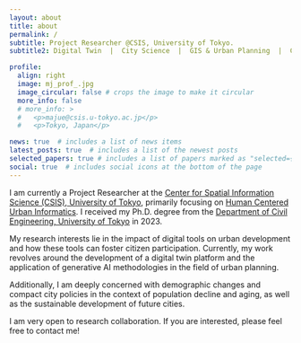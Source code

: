 ```yaml
---
layout: about
title: about
permalink: /
subtitle: Project Researcher @CSIS, University of Tokyo.
subtitle2: Digital Twin  |  City Science  |  GIS & Urban Planning  |  Civil Engineering 

profile:
  align: right
  image: mj_prof_.jpg
  image_circular: false # crops the image to make it circular
  more_info: false
  # more_info: >
  #   <p>majue@csis.u-tokyo.ac.jp</p>
  #   <p>Tokyo, Japan</p>

news: true  # includes a list of news items
latest_posts: true  # includes a list of the newest posts
selected_papers: true # includes a list of papers marked as "selected={true}"
social: true  # includes social icons at the bottom of the page
---
```

<!-- <p>Digital Twin | City Science  |  GIS & Urban Planning  |  Civil Engineering </p> -->

I am currently a Project Researcher at the [Center for Spatial Information Science (CSIS), University of Tokyo](https://www.csis.u-tokyo.ac.jp/), primarily focusing on [Human Centered Urban Informatics](https://sekilab.iis.u-tokyo.ac.jp/). I received my Ph.D. degree from the [Department of Civil Engineering, University of Tokyo](http://www.civil.t.u-tokyo.ac.jp/) in 2023. 

My research interests lie in the impact of digital tools on urban development and how these tools can foster citizen participation. Currently, my work revolves around the development of a digital twin platform and the application of generative AI methodologies in the field of urban planning. 

Additionally, I am deeply concerned with demographic changes and compact city policies in the context of population decline and aging, as well as the sustainable development of future cities.

I am very open to research collaboration. If you are interested, please feel free to contact me!

<!-- Write your biography here. Tell the world about yourself. Link to your favorite [subreddit](http://reddit.com). You can put a picture in, too. The code is already in, just name your picture `prof_pic.jpg` and put it in the `img/` folder.

Put your address / P.O. box / other info right below your picture. You can also disable any of these elements by editing `profile` property of the YAML header of your `_pages/about.md`. Edit `_bibliography/papers.bib` and Jekyll will render your [publications page](/al-folio/publications/) automatically.

Link to your social media connections, too. This theme is set up to use [Font Awesome icons](https://fontawesome.com/) and [Academicons](https://jpswalsh.github.io/academicons/), like the ones below. Add your Facebook, Twitter, LinkedIn, Google Scholar, or just disable all of them. -->